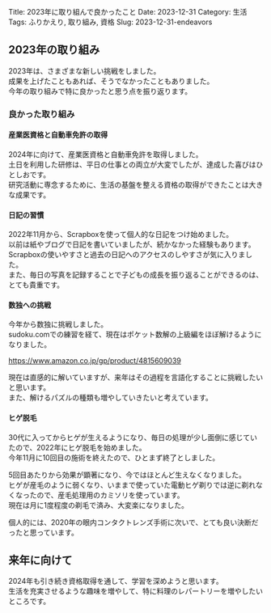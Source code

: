 Title: 2023年に取り組んで良かったこと
Date: 2023-12-31
Category: 生活
Tags: ふりかえり, 取り組み, 資格
Slug: 2023-12-31-endeavors

## 2023年の取り組み

2023年は、さまざまな新しい挑戦をしました。  
成果を上げたこともあれば、そうでなかったこともありました。  
今年の取り組みで特に良かったと思う点を振り返ります。

### 良かった取り組み

#### 産業医資格と自動車免許の取得

2024年に向けて、産業医資格と自動車免許を取得しました。  
土日を利用した研修は、平日の仕事との両立が大変でしたが、達成した喜びはひとしおです。  
研究活動に専念するために、生活の基盤を整える資格の取得ができたことは大きな成果です。  

#### 日記の習慣

2022年11月から、Scrapboxを使って個人的な日記をつけ始めました。  
以前は紙やブログで日記を書いていましたが、続かなかった経験もあります。  
Scrapboxの使いやすさと過去の日記へのアクセスのしやすさが気に入りました。  
また、毎日の写真を記録することで子どもの成長を振り返ることができるのは、とても貴重です。

#### 数独への挑戦

今年から数独に挑戦しました。  
sudoku.comでの練習を経て、現在はポケット数解の上級編をほぼ解けるようになりました。

https://www.amazon.co.jp/gp/product/4815609039

現在は直感的に解いていますが、来年はその過程を言語化することに挑戦したいと思います。  
また、解けるパズルの種類も増やしていきたいと考えています。

#### ヒゲ脱毛

30代に入ってからヒゲが生えるようになり、毎日の処理が少し面倒に感じていたので、2022年にヒゲ脱毛を始めました。  
今年11月に10回目の施術を終えたので、ひとまず終了としました。  

5回目あたりから効果が顕著になり、今ではほとんど生えなくなりました。  
ヒゲが産毛のように弱くなり、いままで使っていた電動ヒゲ剃りでは逆に剃れなくなったので、産毛処理用のカミソリを使っています。  
現在は月に1度程度の剃毛で済み、大変楽になりました。  

個人的には、2020年の眼内コンタクトレンズ手術に次いで、とても良い決断だったと思っています。  

## 来年に向けて

2024年も引き続き資格取得を通して、学習を深めようと思います。  
生活を充実させるような趣味を増やして、特に料理のレパートリーを増やしたいところです。  
